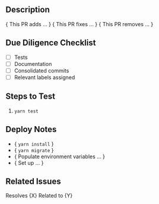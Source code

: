 ## Description
{ This PR adds ... }
{ This PR fixes ... }
{ This PR removes ... }

## Due Diligence Checklist
- [ ] Tests
- [ ] Documentation
- [ ] Consolidated commits
- [ ] Relevant labels assigned

## Steps to Test
1. `yarn test`

## Deploy Notes
- { `yarn install` }
- { `yarn migrate` }
- { Populate environment variables ... }
- { Set up ... }

## Related Issues
Resolves {X}
Related to {Y}
